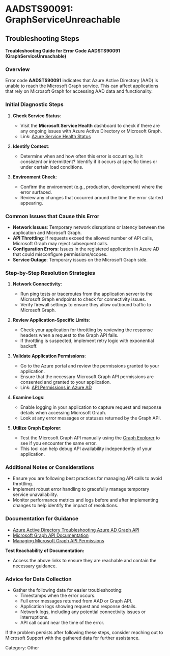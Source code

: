 # AADSTS90091: GraphServiceUnreachable


## Troubleshooting Steps
**Troubleshooting Guide for Error Code AADSTS90091 (GraphServiceUnreachable)**

### Overview
Error code **AADSTS90091** indicates that Azure Active Directory (AAD) is unable to reach the Microsoft Graph service. This can affect applications that rely on Microsoft Graph for accessing AAD data and functionality.

### Initial Diagnostic Steps
1. **Check Service Status**: 
   - Visit the **Microsoft Service Health** dashboard to check if there are any ongoing issues with Azure Active Directory or Microsoft Graph.
   - Link: [Azure Service Health Status](https://status.azure.com/en-us/status)

2. **Identify Context**: 
   - Determine when and how often this error is occurring. Is it consistent or intermittent? Identify if it occurs at specific times or under certain load conditions.

3. **Environment Check**: 
   - Confirm the environment (e.g., production, development) where the error surfaced.
   - Review any changes that occurred around the time the error started appearing.

### Common Issues that Cause this Error
- **Network Issues**: Temporary network disruptions or latency between the application and Microsoft Graph.
- **API Throttling**: If requests exceed the allowed number of API calls, Microsoft Graph may reject subsequent calls.
- **Configuration Errors**: Issues in the registered application in Azure AD that could misconfigure permissions/scopes.
- **Service Outage**: Temporary issues on the Microsoft Graph side.

### Step-by-Step Resolution Strategies
1. **Network Connectivity**:
   - Run ping tests or traceroutes from the application server to the Microsoft Graph endpoints to check for connectivity issues.
   - Verify firewall settings to ensure they allow outbound traffic to Microsoft Graph.

2. **Review Application-Specific Limits**:
   - Check your application for throttling by reviewing the response headers when a request to the Graph API fails.
   - If throttling is suspected, implement retry logic with exponential backoff.

3. **Validate Application Permissions**:
   - Go to the Azure portal and review the permissions granted to your application.
   - Ensure that the necessary Microsoft Graph API permissions are consented and granted to your application.
   - Link: [API Permissions in Azure AD](https://docs.microsoft.com/en-us/azure/active-directory/develop/permissions-reference)

4. **Examine Logs**:
   - Enable logging in your application to capture request and response details when accessing Microsoft Graph.
   - Look at any error messages or statuses returned by the Graph API.

5. **Utilize Graph Explorer**:
   - Test the Microsoft Graph API manually using the [Graph Explorer](https://developer.microsoft.com/en-us/graph/graph-explorer) to see if you encounter the same error.
   - This tool can help debug API availability independently of your application.

### Additional Notes or Considerations
- Ensure you are following best practices for managing API calls to avoid throttling.
- Implement robust error handling to gracefully manage temporary service unavailability.
- Monitor performance metrics and logs before and after implementing changes to help identify the impact of resolutions.

### Documentation for Guidance
- [Azure Active Directory Troubleshooting Azure AD Graph API](https://docs.microsoft.com/en-us/azure/active-directory/develop/active-directory-graph-api-troubleshooting)
- [Microsoft Graph API Documentation](https://docs.microsoft.com/en-us/graph/overview)
- [Managing Microsoft Graph API Permissions](https://docs.microsoft.com/en-us/graph/auth-v2-service#permissions)

**Test Reachability of Documentation:**
- Access the above links to ensure they are reachable and contain the necessary guidance. 

### Advice for Data Collection
- Gather the following data for easier troubleshooting:
  - Timestamps when the error occurs.
  - Full error messages returned from AAD or Graph API.
  - Application logs showing request and response details.
  - Network logs, including any potential connectivity issues or interruptions.
  - API call count near the time of the error.

If the problem persists after following these steps, consider reaching out to Microsoft Support with the gathered data for further assistance.

Category: Other
